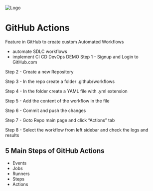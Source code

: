 
![Logo](https://www.imghippo.com/i/JWb5n1713870869.png)


# GitHub Actions

Feature in GitHub to create custom Automated Workflows 
- automate SDLC workflows 
- implement CI CD DevOps DEMO 
Step 1 - Signup and Login to GitHub.com 

Step 2 - Create a new Repository 

Step 3 - In the repo create a folder .github/workflows 

Step 4 - In the folder create a YAML file with .yml extension 

Step 5 - Add the content of the workflow in the file 

Step 6 - Commit and push the changes 

Step 7 - Goto Repo main page and click “Actions” tab 

Step 8 - Select the workflow from left sidebar and check the logs and results 


## 5 Main Steps of GitHub Actions

- Events
- Jobs
- Runners
- Steps
- Actions
